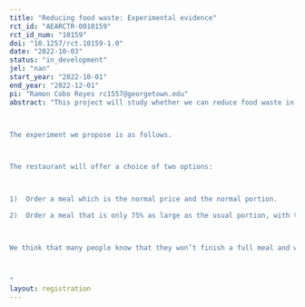 ```yaml
---
title: "Reducing food waste: Experimental evidence"
rct_id: "AEARCTR-0010159"
rct_id_num: "10159"
doi: "10.1257/rct.10159-1.0"
date: "2022-10-03"
status: "in_development"
jel: "nan"
start_year: "2022-10-01"
end_year: "2022-12-01"
pi: "Ramon Cobo Reyes rc1557@georgetown.edu"
abstract: "This project will study whether we can reduce food waste in restaurants by giving people the possibility of donating food to a Food Bank.

The experiment we propose is as follows. 

The restaurant will offer a choice of two options:

1)	Order a meal which is the normal price and the normal portion.  
2)	Order a meal that is only 75% as large as the usual portion, with the other 25% of the ingredients going to a food charity (e.g., the Food Bank). Customers still pay the normal price of the meal as it was a regular size meal.

We think that many people know that they won’t finish a full meal and won't take it home.  We suspect that many of these people would be happy  to know they weren't wasting food and would donate.  All the donations would be done in terms of ingredients, not as food that has been already cooked. 

"
layout: registration
---
```


